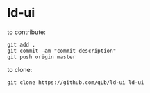 # ld-ui

to contribute:
```shell
git add .
git commit -am "commit description"
git push origin master
```
to clone:
```shell
git clone https://github.com/qLb/ld-ui ld-ui
```
